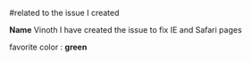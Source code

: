 #related to the issue I created

**Name** Vinoth
I have created the issue to fix IE and Safari pages

favorite color : **green**
